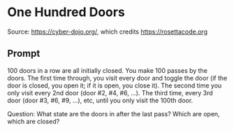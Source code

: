 # One Hundred Doors

Source: https://cyber-dojo.org/, which credits https://rosettacode.org

## Prompt

100 doors in a row are all initially closed. You make 100 passes by the doors. The first time through, you visit every door and toggle the door (if the door is closed, you open it; if it is open, you close it).
The second time you only visit every 2nd door (door #2, #4, #6, ...).
The third time, every 3rd door (door #3, #6, #9, ...), etc, until you only visit the 100th door.

Question: What state are the doors in after the last pass? Which are open, which are closed?

